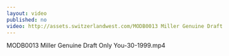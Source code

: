 ```yaml
---
layout: video
published: no
video: http://assets.switzerlandwest.com/MODB0013 Miller Genuine Draft Only You-30-1999.mp4
---
```

MODB0013 Miller Genuine Draft Only You-30-1999.mp4
